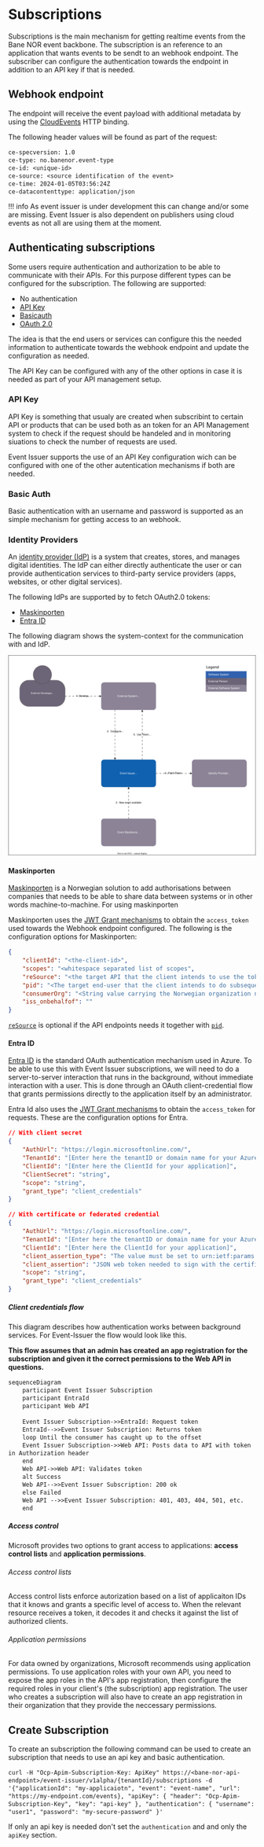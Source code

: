 # Subscriptions

Subscriptions is the main mechanism for getting realtime events from the Bane NOR event backbone. The subscription is an reference to an application that wants events to be sendt to an webhook endpoint. The subscriber can configure the authentication towards the endpoint in addition to an API key if that is needed.

## Webhook endpoint

The endpoint will receive the event payload with additional metadata by using the [CloudEvents](cloudevents.md) HTTP binding.

The following header values will be found as part of the request:

```text
ce-specversion: 1.0
ce-type: no.banenor.event-type
ce-id: <unique-id>
ce-source: <source identification of the event>
ce-time: 2024-01-05T03:56:24Z
ce-datacontenttype: application/json
```

!!! info
    As event issuer is under development this can change and/or some are missing. Event Issuer is also dependent on publishers using cloud events as not all are using them at the moment.

## Authenticating subscriptions

Some users require authentication and authorization to be able to communicate with their APIs. For this purpose different types can be configured for the subscription. The following are supported:

- No authentication
- [API Key](https://swagger.io/docs/specification/authentication/api-keys/)
- [Basicauth](https://swagger.io/docs/specification/authentication/basic-authentication/)
- [OAuth 2.0](https://swagger.io/docs/specification/authentication/oauth2/)

The idea is that the end users or services can configure this the needed information to authenticate towards the webhook endpoint and update the configuration as needed.

The API Key can be configured with any of the other options in case it is needed as part of your API management setup.

### API Key

API Key is something that usualy are created when subscribint to certain API or products that can be used both as an token for an API Management system to check if the request should be handeled and in monitoring siuations to check the number of requests are used.

Event Issuer supports the use of an API Key configuration wich can be configured with one of the other autentication mechanisms if both are needed.

### Basic Auth

Basic authentication with an username and password is supported as an simple mechanism for getting access to an webhook.

### Identity Providers

An [identity provider (IdP)](https://en.wikipedia.org/wiki/Identity_provider) is a system that creates, stores, and manages digital identities. The IdP can either directly authenticate the user or can provide authentication services to third-party service providers (apps, websites, or other digital services).

The following IdPs are supported by to fetch OAuth2.0 tokens:

- [Maskinporten](https://www.digdir.no/felleslosninger/maskinporten/869)
- [Entra ID](https://learn.microsoft.com/en-us/entra/fundamentals/whatis)

The following diagram shows the system-context for the communication with and IdP.

![system-context](../img/subscriptions/identity-provider.drawio.svg)

#### Maskinporten

[Maskinporten](https://www.digdir.no/felleslosninger/maskinporten/869) is a Norwegian solution to add authorisations between companies that needs to be able to share data between systems or in other words machine-to-machine. For using maskinporten

Maskinporten uses the [JWT Grant mechanisms](https://datatracker.ietf.org/doc/html/rfc7523) to obtain the `access_token` used towards the Webhook endpoint configured. The following is the configuration options for Maskinporten:

``` json
{
    "clientId": "<the-client-id>",
    "scopes": "<whitespace separated list of scopes",
    "reSource": "<the target API that the client intends to use the token",
    "pid": "<The target end-user that the client intends to do subsequent API-calls on>",
    "consumerOrg": "<String value carrying the Norwegian organization number of the legal consumer the client wants to get a token for>",
    "iss_onbehalfof": ""
}
```

[`reSource`](https://docs.digdir.no/docs/Maskinporten/maskinporten_func_audience_restricted_tokens) is optional if the API endpoints needs it together with [`pid`](https://docs.digdir.no/docs/Maskinporten/maskinporten_func_pid_restricted_tokens.html).

#### Entra ID

[Entra ID](https://learn.microsoft.com/en-us/entra/fundamentals/whatis) is the standard OAuth authentication mechanism used in Azure. To be able to use this with Event Issuer subscriptions, we will need to do a server-to-server interaction that runs in the background, without immediate interaction with a user. This is done through an OAuth client-credential flow that grants permissions directly to the application itself by an administrator.

Entra Id also uses the [JWT Grant mechanisms](https://datatracker.ietf.org/doc/html/rfc7523) to obtain the `access_token` for requests. These are the configuration options for Entra.
``` json
// With client secret
{
    "AuthUrl": "https://login.microsoftonline.com/",
    "TenantId": "[Enter here the tenantID or domain name for your Azure AD tenant]",
    "ClientId": "[Enter here the ClientId for your application]",
    "ClientSecret": "string",
    "scope": "string",
    "grant_type": "client_credentials"
}
```

``` json
// With certificate or federated credential
{
    "AuthUrl": "https://login.microsoftonline.com/",
    "TenantId": "[Enter here the tenantID or domain name for your Azure AD tenant]",
    "ClientId": "[Enter here the ClientId for your application]",
    "client_assertion_type": "The value must be set to urn:ietf:params:oauth:client-assertion-type:jwt-bearer.",
    "client_assertion": "JSON web token needed to sign with the certificate",
    "scope": "string",
    "grant_type": "client_credentials"
}
```

##### Client credentials flow

This diagram describes how authentication works between background services. For Event-Issuer the flow would look like this.

**This flow assumes that an admin has created an app registration for the subscription and given it the correct permissions to the Web API in questions.**

``` mermaid
sequenceDiagram
    participant Event Issuer Subscription
    participant EntraId
    participant Web API

    Event Issuer Subscription->>EntraId: Request token
    EntraId-->>Event Issuer Subscription: Returns token
    loop Until the consumer has caught up to the offset
    Event Issuer Subscription->>Web API: Posts data to API with token in Authorization header
    end
    Web API->>Web API: Validates token
    alt Success
    Web API-->>Event Issuer Subscription: 200 ok
    else Failed
    Web API -->>Event Issuer Subscription: 401, 403, 404, 501, etc.
    end
```

##### Access control

Microsoft provides two options to grant access to applications: **access control lists** and **application permissions**.

###### Access control lists

Access control lists enforce autorization based on a list of applicaiton IDs that it knows and grants a specific level of access to. When the relevant resource receives a token, it decodes it and checks it against the list of authorized clients.

###### Application permissions

For data owned by organizations, Microsoft recommends using application permissions. To use application roles with your own API, you need to expose the app roles in the API's app registration, then configure the required roles in your client's (the subscription) app registration. The user who creates a subscription will also have to create an app registration in their organization that they provide the neccessary permissions.

## Create Subscription

To create an subscription the following command can be used to create an subscription that needs to use an api key and basic authentication.

```curl
curl -H "Ocp-Apim-Subscription-Key: ApiKey" https://<bane-nor-api-endpoint>/event-issuer/v1alpha/{tenantId}/subscriptions -d '{"applicationId": "my-applicaiotn", "event": "event-name", "url": "https://my-endpoint.com/events}, "apiKey": { "header": "Ocp-Apim-Subscription-Key", "key": "api-key" }, "authentication": { "username": "user1", "password": "my-secure-password" }'
```

If only an api key is needed don't set the `authentication` and and only the `apiKey` section.
